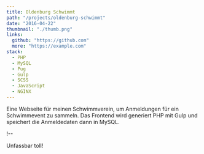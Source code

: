 ```yaml
---
title: Oldenburg Schwimmt
path: "/projects/oldenburg-schwimmt"
date: "2016-04-22"
thumbnail: "./thumb.png"
links: 
  github: "https://github.com"
  more: "https://example.com" 
stack:
  - PHP
  - MySQL
  - Pug
  - Gulp
  - SCSS
  - JavaScript
  - NGINX
---
```


Eine Webseite für meinen Schwimmverein, um Anmeldungen für ein Schwimmevent zu sammeln. Das Frontend wird generiert PHP mit Gulp und speichert die Anmeldedaten dann in MySQL.

!--

Unfassbar toll!
